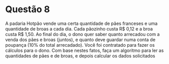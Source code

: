 # Questão 8

A padaria Hotpão vende uma certa quantidade de pães franceses e uma quantidade de broas a
cada dia. Cada pãozinho custa R$ 0,12 e a broa custa R$ 1,50. Ao final do dia, o dono quer saber quanto
arrecadou com a venda dos pães e broas (juntos), e quanto deve guardar numa conta de poupança
(10% do total arrecadado). Você foi contratado para fazer os cálculos para o dono. Com base nestes
fatos, faça um algoritmo para ler as quantidades de pães e de broas, e depois calcular os dados
solicitados
